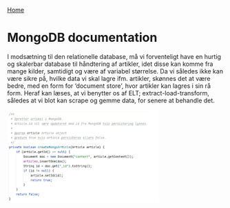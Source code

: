 [Home](README.md)
# MongoDB documentation

I modsætning til den relationelle database, må vi forventeligt have en hurtig og skalerbar database til håndtering af artikler, idet disse kan komme fra mange kilder, samtidigt og være af variabel størrelse. 
Da vi således ikke kan være sikre på, hvilke data vi skal lagre ifm. artikler, skønnes det at være bedre, med en form for ‘document store’, hvor artikler kan lagres i sin rå form. Heraf kan læses, at vi benytter os af ELT; extract-load-transform, således at vi blot kan scrape og gemme data, for senere at behandle det.

<img 
src="./images/mongodb.png" 
alt="eer diagram"
style="height: 70%; width:70%;"
/>